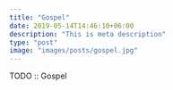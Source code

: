 ```yaml
---
title: "Gospel"
date: 2019-05-14T14:46:10+06:00
description: "This is meta description"
type: "post"
image: "images/posts/gospel.jpg"
---
```


TODO :: Gospel


